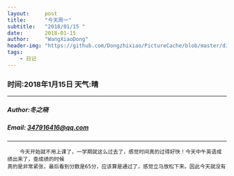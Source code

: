 ```yaml
---
layout:     post
title:      "今天周一"
subtitle:   "2018/01/15 "
date:       2018-01-15
author:     "WangXiaoDong"
header-img: "https://github.com/Dongzhixiao/PictureCache/blob/master/diaryPic/20180115.jpg?raw=true"
tags:
    - 日记
---
```



### 时间:2018年1月15日 天气:晴
-----
#####   Author:冬之晓
#####   Email: 347916416@qq.com
----------

```
    今天开始就不用上课了，一学期就这么过去了，感觉时间真的过得好快！今天中午英语成绩出来了，查成绩的时候
真的是非常紧张，最后看到分数是65分，应该算是通过了，感觉立马放松下来。因此今天就没有
```















